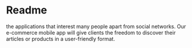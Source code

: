 # Readme 
the applications that interest many people apart from social networks. Our e-commerce mobile app will give clients the freedom to discover their articles or products in a user-friendly format.
